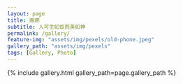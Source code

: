 ```yaml
---
layout: page
title: 画廊
subtitle: 人可生如蚁而美如神
permalink: /gallery/
feature-img: "assets/img/pexels/old-phone.jpeg"
gallery_path: "assets/img/pexels"
tags: [Gallery, Photo]
---
```



{% include gallery.html gallery_path=page.gallery_path %}